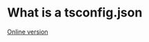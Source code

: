 # What is a tsconfig.json

[Online version](https://www.typescriptlang.org/docs/handbook/tsconfig-json.html)
